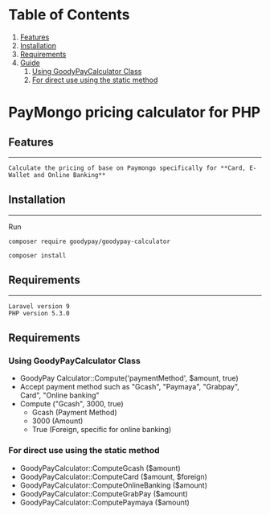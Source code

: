 # Table of Contents
1. [Features](#Features)
2. [Installation](#Installation)
3. [Requirements](#Requirements)
4. [Guide](#Guide)
    1. [Using GoodyPayCalculator Class](#Class)
    2. [For direct use using the static method](#Method)


# PayMongo pricing calculator for PHP

## Features<a name="Features"></a>
------------
```
Calculate the pricing of base on Paymongo specifically for **Card, E-Wallet and Online Banking**
```
## Installation<a name="Installation"></a>
------------
Run

```
composer require goodypay/goodypay-calculator

composer install
```

## Requirements<a name="Requirements"></a>
------------

```
Laravel version 9
PHP version 5.3.0

```

## Requirements<a name="Guide"></a>

### Using GoodyPayCalculator Class<a name="Class"></a>
- GoodyPay Calculator::Compute('paymentMethod', $amount, true)
- Accept payment method such as "Gcash", "Paymaya", "Grabpay", Card", "Online banking"
- Compute ("Gcash", 3000, true)
    - Gcash (Payment Method)
    - 3000 (Amount)
    - True (Foreign, specific for online banking)

### For direct use using the static method<a name="Method"></a>

- GoodyPayCalculator::ComputeGcash ($amount)
- GoodyPayCalculator::ComputeCard ($amount, $foreign)
- GoodyPayCalculator::ComputeOnlineBanking ($amount)
- GoodyPayCalculator::ComputeGrabPay ($amount)
- GoodyPayCalculator::ComputePaymaya ($amount)


